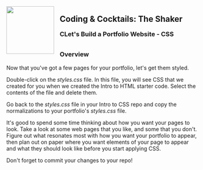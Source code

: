 <div>
    <img src="images/logo.png" style="float: left; margin: 0px 15px 15px 0px; height:125px;">
    <h2 style="display:inline-block;margin-top:1em;">Coding &amp; Cocktails: The Shaker</h2>
    <h3 style="margin-top:0;margin-bottom:2em;">CLet's Build a Portfolio Website - CSS</h3>
</div>

### Overview

Now that you've got a few pages for your portfolio, let's get them styled.

Double-click on the _styles.css_ file. In this file, you will see CSS that we created for you when we created the Intro to HTML starter code. Select the contents of the file and delete them.

Go back to the _styles.css_ file in your Intro to CSS repo and copy the normalizations to your portfolio's _styles.css_ file.

It's good to spend some time thinking about how you want your pages to look. Take a look at some web pages that you like, and some that you don't. Figure out what resonates most with how you want your portfolio to appear, then plan out on paper where you want elements of your page to appear and what they should look like before you start applying CSS.

Don't forget to commit your changes to your repo!